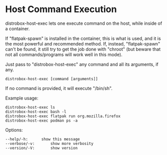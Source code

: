 <!-- markdownlint-disable MD010 -->
# Host Command Execution

distrobox-host-exec lets one execute command on the host, while inside of a container.

If "flatpak-spawn" is installed in the container, this is what is used, and it is the
most powerful and recommended method. If, instead, "flatpak-spawn" can't be found, it
still try to get the job done with "chroot" (but beware that not all commands/programs
will work well in this mode).

Just pass to "distrobox-host-exec" any command and all its arguments, if any.

	distrobox-host-exec [command [arguments]]

If no command is provided, it will execute "/bin/sh".

Example usage:

	distrobox-host-exec ls
	distrobox-host-exec bash -l
	distrobox-host-exec flatpak run org.mozilla.firefox
	distrobox-host-exec podman ps -a

Options:

	--help/-h:		show this message
	--verbose/-v:		show more verbosity
	--version/-V:		show version
